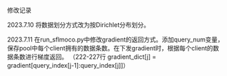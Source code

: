修改记录

2023.7.10
将数据划分方式改为按Dirichlet分布划分。

2023.7.11
在run_sflmoco.py中修改gradient的返回方式。添加query_num变量，保存pool中每个client拥有的数据条数。在下发gradient时，根据每个client的数据条数进行梯度返回。
（222-227行  gradient_dict[j] = gradient[query_index[j-1]:query_index[j]]）